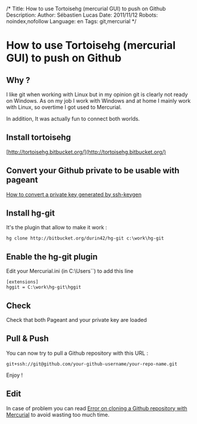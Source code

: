 /*
Title: How to use Tortoisehg (mercurial GUI) to push on Github
Description: 
Author: Sébastien Lucas
Date: 2011/11/12
Robots: noindex,nofollow
Language: en
Tags: git,mercurial
*/
# How to use Tortoisehg (mercurial GUI) to push on Github

## Why ?
I like git when working with Linux but in my opinion git is clearly not ready on Windows. As on my job I work with Windows and at home I mainly work with Linux, so overtime I got used to Mercurial.

In addition, It was actually fun to connect both worlds.

## Install tortoisehg

[http://tortoisehg.bitbucket.org/](http://tortoisehg.bitbucket.org/)

## Convert your Github private to be usable with pageant

[How to convert a private key generated by ssh-keygen](/en/tips/convert-private-key-openssl)

## Install hg-git

It's the plugin that allow to make it work :

```
hg clone http://bitbucket.org/durin42/hg-git c:\work\hg-git
```

## Enable the hg-git plugin

Edit your Mercurial.ini (in C:\Users\`<YourName>`) to add this line

```
[extensions]
hggit = C:\work\hg-git\hggit
```

## Check

Check that both Pageant and your private key are loaded

## Pull & Push

You can now try to pull a Github repository with this URL :

```
git+ssh://git@github.com/your-github-username/your-repo-name.git
```

Enjoy !

## Edit

In case of problem you can read [Error on cloning a Github repository with Mercurial](/en/tips/mercurial-github-error) to avoid wasting too much time.
